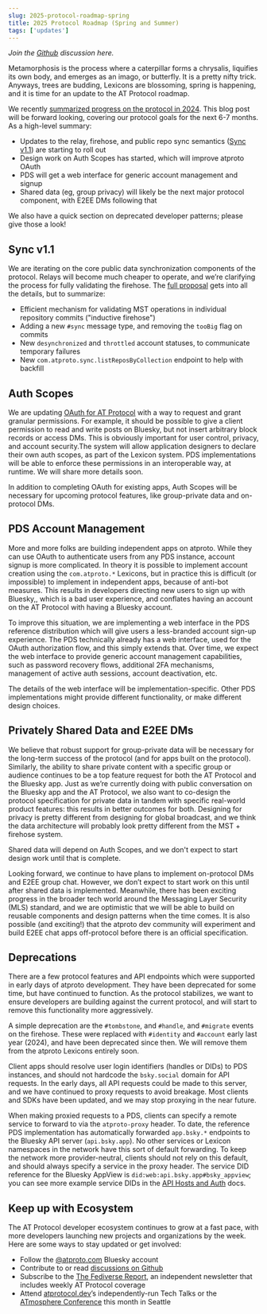 ```yaml
---
slug: 2025-protocol-roadmap-spring
title: 2025 Protocol Roadmap (Spring and Summer)
tags: ['updates']
---
```


*Join the [Github](https://github.com/bluesky-social/atproto/discussions/3616) discussion here.*

Metamorphosis is the process where a caterpillar forms a chrysalis, liquifies its own body, and emerges as an imago, or butterfly. It is a pretty nifty trick. Anyways, trees are budding, Lexicons are blossoming, spring is happening, and it is time for an update to the AT Protocol roadmap.

We recently [summarized progress on the protocol in 2024](https://docs.bsky.app/blog/looking-back-2024). This blog post will be forward looking, covering our protocol goals for the next 6-7 months. As a high-level summary:

- Updates to the relay, firehose, and public repo sync semantics ([Sync v1.1](https://github.com/bluesky-social/proposals/tree/main/0006-sync-iteration)) are starting to roll out
- Design work on Auth Scopes has started, which will improve atproto OAuth
- PDS will get a web interface for generic account management and signup
- Shared data (eg, group privacy) will likely be the next major protocol component, with E2EE DMs following that

We also have a quick section on deprecated developer patterns; please give those a look\!

## Sync v1.1

We are iterating on the core public data synchronization components of the protocol. Relays will become much cheaper to operate, and we’re clarifying the process for fully validating the firehose. The [full proposal](https://github.com/bluesky-social/proposals/tree/main/0006-sync-iteration) gets into all the details, but to summarize:

- Efficient mechanism for validating MST operations in individual repository commits ("inductive firehose")
- Adding a new `#sync` message type, and removing the `tooBig` flag on commits
- New `desynchronized` and `throttled` account statuses, to communicate temporary failures
- New `com.atproto.sync.listReposByCollection` endpoint to help with backfill

## Auth Scopes

We are updating [OAuth for AT Protocol](https://docs.bsky.app/blog/oauth-atproto) with a way to request and grant granular permissions. For example, it should be possible to give a client permission to read and write posts on Bluesky, but not insert arbitrary block records or access DMs. This is obviously important for user control, privacy, and account security.The system will allow application designers to declare their own auth scopes, as part of the Lexicon system. PDS implementations will be able to enforce these permissions in an interoperable way, at runtime. We will share more details soon.

In addition to completing OAuth for existing apps, Auth Scopes will be necessary for upcoming protocol features, like group-private data and on-protocol DMs.

## PDS Account Management

More and more folks are building independent apps on atproto. While they can use OAuth to authenticate users from any PDS instance, account signup is more complicated. In theory it is possible to implement account creation using the `com.atproto.*` Lexicons, but in practice this is difficult (or impossible) to implement in independent apps, because of anti-bot measures. This results in developers directing new users to sign up with Bluesky,, which is a bad user experience, and conflates having an account on the AT Protocol with having a Bluesky account.

To improve this situation, we are implementing a web interface in the PDS reference distribution which will give users a less-branded account sign-up experience. The PDS technically already has a web interface, used for the OAuth authorization flow, and this simply extends that. Over time, we expect the web interface to provide generic account management capabilities, such as password recovery flows, additional 2FA mechanisms, management of active auth sessions, account deactivation, etc.

The details of the web interface will be implementation-specific. Other PDS implementations might provide different functionality, or make different design choices.

## Privately Shared Data and E2EE DMs

We believe that robust support for group-private data will be necessary for the long-term success of the protocol (and for apps built on the protocol). Similarly, the ability to share private content with a specific group or audience continues to be a top feature request for both the AT Protocol and the Bluesky app. Just as we’re currently doing with public conversation on the Bluesky app and the AT Protocol, we also want to co-design the protocol specification for private data in tandem with specific real-world product features: this results in better outcomes for both. Designing for privacy is pretty different from designing for global broadcast, and we think the data architecture will probably look pretty different from the MST \+ firehose system.

Shared data will depend on Auth Scopes, and we don't expect to start design work until that is complete.

Looking forward, we continue to have plans to implement on-protocol DMs and E2EE group chat. However, we don’t expect to start work on this until after shared data is implemented. Meanwhile, there has been exciting progress in the broader tech world around the Messaging Layer Security (MLS) standard, and we are optimistic that we will be able to build on reusable components and design patterns when the time comes. It is also possible (and exciting\!) that the atproto dev community will experiment and build E2EE chat apps off-protocol before there is an official specification.

## Deprecations

There are a few protocol features and API endpoints which were supported in early days of atproto development. They have been deprecated for some time, but have continued to function. As the protocol stabilizes, we want to ensure developers are building against the current protocol, and will start to remove this functionality more aggressively.

A simple deprecation are the `#tombstone`, and `#handle`, and `#migrate` events on the firehose. These were replaced with `#identity` and `#account` early last year (2024), and have been deprecated since then. We will remove them from the atproto Lexicons entirely soon.

Client apps should resolve user login identifiers (handles or DIDs) to PDS instances, and should not hardcode the `bsky.social` domain for API requests. In the early days, all API requests could be made to this server, and we have continued to proxy requests to avoid breakage. Most clients and SDKs have been updated, and we may stop proxying in the near future.

When making proxied requests to a PDS, clients can specify a remote service to forward to via the `atproto-proxy` header. To date, the reference PDS implementation has automatically forwarded `app.bsky.*` endpoints to the Bluesky API server (`api.bsky.app`). No other services or Lexicon namespaces in the network have this sort of default forwarding. To keep the network more provider-neutral, clients should not rely on this default, and should always specify a service in the proxy header. The service DID reference for the Bluesky AppView is `did:web:api.bsky.app#bsky_appview`; you can see more example service DIDs in the [API Hosts and Auth](https://docs.bsky.app/docs/advanced-guides/api-directory) docs.

## Keep up with Ecosystem

The AT Protocol developer ecosystem continues to grow at a fast pace, with more developers launching new projects and organizations by the week. Here are some ways to stay updated or get involved:

- Follow the [@atproto.com](https://bsky.app/profile/atproto.com) Bluesky account
- Contribute to or read [discussions on Github](https://github.com/bluesky-social/atproto/discussions)
- Subscribe to the [The Fediverse Report](https://fediversereport.com/), an independent newsletter that includes weekly AT Protocol coverage
- Attend [atprotocol.dev](https://atprotocol.dev/)’s independently-run Tech Talks or the [ATmosphere Conference](https://atprotocol.dev/atmosphereconf/) this month in Seattle
